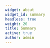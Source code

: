 ```yaml
---
widget: about
widget_id: summary
headless: true
weight: 20
title: Summary
active: true
author: admin
---
```

